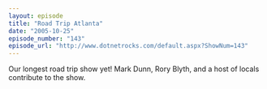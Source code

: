 ```yaml
---
layout: episode
title: "Road Trip Atlanta"
date: "2005-10-25"
episode_number: "143"
episode_url: "http://www.dotnetrocks.com/default.aspx?ShowNum=143"
---
```


Our longest road trip show yet! Mark Dunn, Rory Blyth, and a host of locals contribute to the show.

